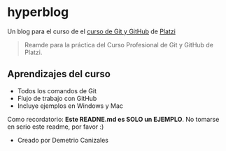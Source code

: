 # hyperblog
Un blog para el curso de el [curso de Git y GitHub](https://platzi.com/cursos/git-github/) de [Platzi](hhtps://platzi.com)
> Reamde para la práctica del Curso Profesional de Git y GitHub de Platzi.

## Aprendizajes del curso
* Todos los comandos de Git
* Flujo de trabajo con GitHub
* Incluye ejemplos en Windows y Mac

Como recordatorio: **Este READNE.md es SOLO un EJEMPLO**. No tomarse en serio este readme, por favor :)

* Creado por Demetrio Canizales
